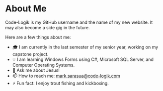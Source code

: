 # About Me


Code-Logik is my GitHub username and the name of my new website. It may also become a side gig in the future.

Here are a few things about me:

- 🎓 I am currently in the last semester of my senior year, working on my capstone project.
- 💡 I am learning Windows Forms using C#, Microsoft SQL Server, and Computer Operating Systems.
- 💬 Ask me about Jesus!
- 📫 How to reach me: mark.sarasua@code-logik.com
- ⚡ Fun fact: I enjoy trout fishing and kickboxing.

